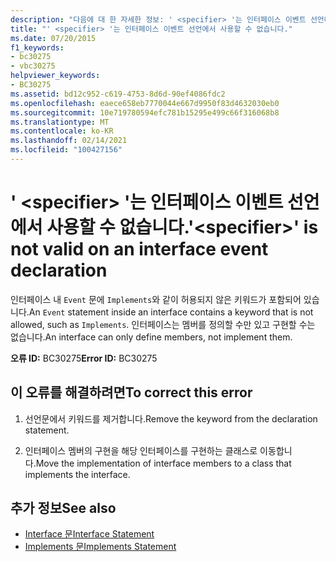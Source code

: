 ```yaml
---
description: "다음에 대 한 자세한 정보: ' <specifier> '는 인터페이스 이벤트 선언에서 사용할 수 없습니다."
title: "' <specifier> '는 인터페이스 이벤트 선언에서 사용할 수 없습니다."
ms.date: 07/20/2015
f1_keywords:
- bc30275
- vbc30275
helpviewer_keywords:
- BC30275
ms.assetid: bd12c952-c619-4753-8d6d-90ef4086fdc2
ms.openlocfilehash: eaece658eb7770044e667d9950f83d4632030eb0
ms.sourcegitcommit: 10e719780594efc781b15295e499c66f316068b8
ms.translationtype: MT
ms.contentlocale: ko-KR
ms.lasthandoff: 02/14/2021
ms.locfileid: "100427156"
---
```

# <a name="specifier-is-not-valid-on-an-interface-event-declaration"></a><span data-ttu-id="dc7f5-103">' \<specifier> '는 인터페이스 이벤트 선언에서 사용할 수 없습니다.</span><span class="sxs-lookup"><span data-stu-id="dc7f5-103">'\<specifier>' is not valid on an interface event declaration</span></span>

<span data-ttu-id="dc7f5-104">인터페이스 내 `Event` 문에 `Implements`와 같이 허용되지 않은 키워드가 포함되어 있습니다.</span><span class="sxs-lookup"><span data-stu-id="dc7f5-104">An `Event` statement inside an interface contains a keyword that is not allowed, such as `Implements`.</span></span> <span data-ttu-id="dc7f5-105">인터페이스는 멤버를 정의할 수만 있고 구현할 수는 없습니다.</span><span class="sxs-lookup"><span data-stu-id="dc7f5-105">An interface can only define members, not implement them.</span></span>  
  
 <span data-ttu-id="dc7f5-106">**오류 ID:** BC30275</span><span class="sxs-lookup"><span data-stu-id="dc7f5-106">**Error ID:** BC30275</span></span>  
  
## <a name="to-correct-this-error"></a><span data-ttu-id="dc7f5-107">이 오류를 해결하려면</span><span class="sxs-lookup"><span data-stu-id="dc7f5-107">To correct this error</span></span>  
  
1. <span data-ttu-id="dc7f5-108">선언문에서 키워드를 제거합니다.</span><span class="sxs-lookup"><span data-stu-id="dc7f5-108">Remove the keyword from the declaration statement.</span></span>  
  
2. <span data-ttu-id="dc7f5-109">인터페이스 멤버의 구현을 해당 인터페이스를 구현하는 클래스로 이동합니다.</span><span class="sxs-lookup"><span data-stu-id="dc7f5-109">Move the implementation of interface members to a class that implements the interface.</span></span>  
  
## <a name="see-also"></a><span data-ttu-id="dc7f5-110">추가 정보</span><span class="sxs-lookup"><span data-stu-id="dc7f5-110">See also</span></span>

- [<span data-ttu-id="dc7f5-111">Interface 문</span><span class="sxs-lookup"><span data-stu-id="dc7f5-111">Interface Statement</span></span>](../language-reference/statements/interface-statement.md)
- [<span data-ttu-id="dc7f5-112">Implements 문</span><span class="sxs-lookup"><span data-stu-id="dc7f5-112">Implements Statement</span></span>](../language-reference/statements/implements-statement.md)
